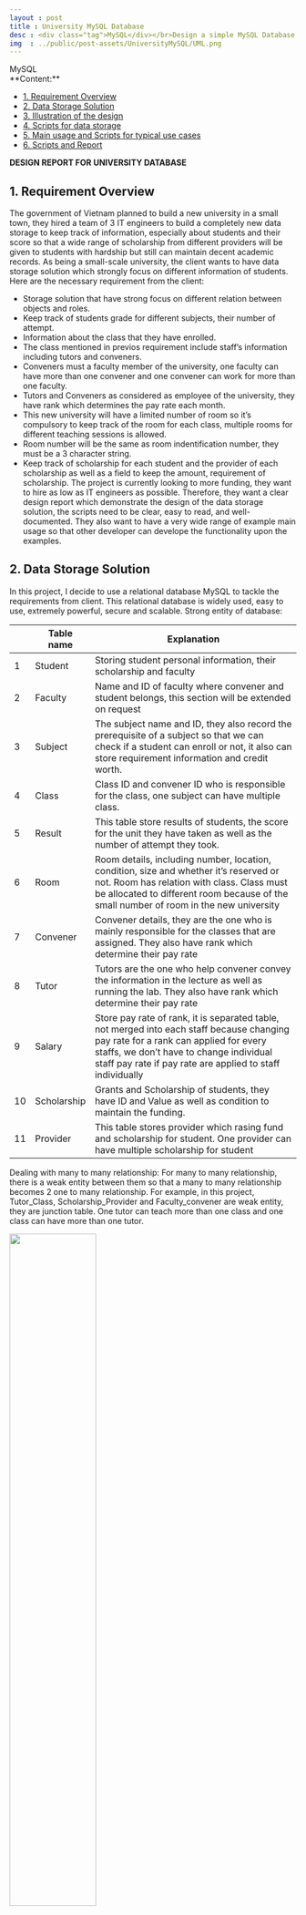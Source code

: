 ```yaml
---
layout : post
title : University MySQL Database
desc : <div class="tag">MySQL</div></br>Design a simple MySQL Database to store students information, including entity UML diagram, script and typical use cases description.
img  : ../public/post-assets/UniversityMySQL/UML.png
---
```

<div class="tag">MySQL</div>
**Content:**
<!-- MarkdownTOC depth=4 -->

- [1. Requirement Overview](#1-requirement-overview)
- [2. Data Storage Solution](#2-data-storage-solution)
- [3. Illustration of the design](#3-illustration-of-the-design)
- [4. Scripts for data storage](#4-scripts-for-data-storage)
- [5. Main usage and Scripts for typical use cases](#5-main-usage-and-scripts-for-typical-use-cases)
- [6. Scripts and Report](#6-scripts-and-report)

<!-- /MarkdownTOC -->

<a name="design-report-for-university-database"></a>
**DESIGN REPORT FOR UNIVERSITY DATABASE**
<a name="1-requirement-overview"></a>
## 1. Requirement Overview
The government of Vietnam planned to build a new university in a small town, they hired a team of 3 IT engineers to build a completely new data storage to keep track of information, especially about students and their score so that a wide range of scholarship from different providers will be given to students with hardship but still can maintain decent academic records.
As being a small-scale university, the client wants to have data storage solution which strongly focus on different information of students. Here are the necessary requirement from the client:
* Storage solution that have strong focus on different relation between objects and roles.
* Keep track of students grade for different subjects, their number of attempt.
* Information about the class that they have enrolled.
* The class mentioned in previos requirement include staff’s information including tutors and conveners.
* Conveners must a faculty member of the university, one faculty can have more than one convener and one convener can work for more than one faculty.
* Tutors and Conveners as considered as employee of the university, they have rank which determines the pay rate each month.
* This new university will have a limited number of room so it’s compulsory to keep track of the room for each class, multiple rooms for different teaching sessions is allowed.
* Room number will be the same as room indentification number, they must be a 3 character string.
* Keep track of scholarship for each student and the provider of each scholarship as well as a field to keep the amount, requirement of scholarship.
The project is currently looking to more funding, they want to hire as low as IT engineers as possible. Therefore, they want a clear design report which demonstrate the design of the data storage solution, the scripts need to be clear, easy to read, and well-documented. They also want to have a very wide range of example main usage so that other developer can develope the functionality upon the examples.

<a name="2-data-storage-solution"></a>
## 2. Data Storage Solution
In this project, I decide to use a relational database MySQL to tackle the requirements from client. This relational database is widely used, easy to use, extremely powerful, secure and scalable. 
Strong entity of database:

|          |    Table   name    |    Explanation                                                                                                                                                                                                                                             |
|----------|--------------------|------------------------------------------------------------------------------------------------------------------------------------------------------------------------------------------------------------------------------------------------------------|
|    1     |    Student         |    Storing   student personal information, their scholarship and faculty                                                                                                                                                                                   |
|    2     |    Faculty         |    Name   and ID of faculty where convener and student belongs, this section will be   extended on request                                                                                                                                                 |
|    3     |    Subject         |    The   subject name and ID, they also record the prerequisite of a subject so that   we can check if a student can enroll or not, it also can store requirement   information and credit worth.                                                          |
|    4     |    Class           |    Class   ID and convener ID who is responsible for the class, one subject can have   multiple class.                                                                                                                                                     |
|    5     |    Result          |    This   table store results of students, the score for the unit they have taken as   well as the number of attempt they took.                                                                                                                            |
|    6     |    Room            |    Room   details, including number, location, condition, size and whether it’s   reserved or not. Room has relation with class. Class must be allocated to   different room because of the small number of room in the new university                     |
|    7     |    Convener        |    Convener   details, they are the one who is mainly responsible for the classes that are   assigned. They also have rank which determine their pay rate                                                                                                  |
|    8     |    Tutor           |    Tutors   are the one who help convener convey the information in the lecture as well   as running the lab. They also have rank which determine their pay rate                                                                                           |
|    9     |    Salary          |    Store   pay rate of rank, it is separated table, not merged into each staff because   changing pay rate for a rank can applied for every staffs, we don’t have to   change individual staff pay rate if pay rate are applied to staff   individually    |
|    10    |    Scholarship     |    Grants   and Scholarship of students, they have ID and Value as well as condition to   maintain the funding.                                                                                                                                            |
|    11    |    Provider        |    This   table stores provider which rasing fund and scholarship for student. One   provider can have multiple scholarship for student                                                                                                                    |

Dealing with many to many relationship:
For many to many relationship, there is a weak entity between them so that a many to many relationship becomes 2 one to many relationship. For example, in this project, Tutor_Class, Scholarship_Provider and Faculty_convener are weak entity, they are junction table. One tutor can teach more than one class and one class can have more than one tutor.
<div class="imgcap">
	<img style="display: inline-block; width: 55%;" src ="/public/post-assets/UniversityMySQL/manytomany.png" width = "500" align = "center">
	<div class="thecap">Tackle with many to many relationship by weak entity</div>
</div>

Data type:
* Every ‘ID’ will be a 3-character string except ‘Faculty ID’. ‘Faculty ID’ is a 2-character string.
* ‘Genders’ are stored as ‘male’ or ‘female’.
* Date of birth or dob is stored as DATE type. They have the following format: YYYY/MM/DD. A correct format for date is required.
* ‘Credit’ in ‘Subject’ table will be a decimal number which display exaclty 3 digits, one after the comma.
* Score is stored as an integer ranging from 0 to 100, scholarship value is integer type.
* Other field will accept any string which have less than 30 characters.

<a name="3-illustration-of-the-design"></a>
## 3. Illustration of the design
<div class="imgcap">
	<img style="display: inline-block; width: 100%;" src ="/public/post-assets/UniversityMySQL/UML.png" width = "500" align = "center">
	<div class="thecap">UML diagram</div>
</div>

<a name="4-scripts-for-data-storage"></a>
## 4. Scripts for data storage
```sql
/*=====================Falculty table===================*/
CREATE TABLE Faculty
(
	faculty_id char(2) PRIMARY KEY,
	faculty_name nvarchar(30) NOT NULL
);
/*=====================Student table===================*/
DROP TABLE Student;
CREATE TABLE Student
(
student_id char(3) NOT NULL PRIMARY KEY,
firstname nvarchar(30) NOT NULL ,
lastname nvarchar(30) NOT NULL ,
gender enum('male', 'female' , 'homo'),
date_of_birth date NOT NULL ,
country_of_bird nvarchar(20),
faculty_id char(2),
scholarship_id char(3)
);
/*=====================Subject table===================*/
CREATE TABLE Subject
(
subject_id char(3) NOT NULL PRIMARY KEY,
subject_name nvarchar(25) NOT NULL ,
prerequisite nvarchar(30) DEFAULT NULL,
requirement nvarchar(30) DEFAULT NULL,
credit decimal(3,1) /* 3 digits in total, 1 digit after the comma */
);
/*===================== Result table===================*/
CREATE TABLE Result
(
student_id char(3) NOT NULL,
subject_id char(3) NOT NULL,
attempt int DEFAULT 1,
score int,
PRIMARY KEY (student_id, subject_id, attempt)
);
/*===================== Enrolment table===================*/
CREATE TABLE Enrolment
(
enrolment_id char(3) NOT NULL PRIMARY KEY,
student_id char(3) NOT NULL,
class_id char(3),
title nvarchar(30)
);
/*===================== Class table===================*/
CREATE TABLE Class
(
class_id char(3) NOT NULL PRIMARY KEY,
convener_id char(3) NOT NULL,
subject_id char(3) NOT NULL,
title nvarchar(30)
);
/*===================== Class table===================*/
CREATE TABLE Room_Class
(
room_id char(3),
class_id char(3),
note nvarchar(30)
);
/*===================== Room table===================*/
CREATE TABLE Room
(
room_id char(3) NOT NULL PRIMARY KEY,
number_of_seat int NOT NULL,
reserve bool DEFAULT False
);
/*===================== Tutor table===================*/
CREATE TABLE Tutor
(
tutor_id char(3) NOT NULL PRIMARY KEY,
rank char(3),
tutor_name nvarchar(30) NOT NULL,
tutor_dob date NOT NULL,
tutor_desc nvarchar(30)
);
/*===================== Tutor_Class table===================*/
CREATE TABLE Tutor_Class 
(
class_id char(3) NOT NULL,
tutor_id char(3) NOT NULL,
note nvarchar(30)
);
/*===================== Convener table===================*/
CREATE TABLE Convener
(
convener_id char(3) NOT NULL PRIMARY KEY,
rank char(3),
convener_name nvarchar(30),
convener_dob date
);
/*===================== Faculty_Convener table===================*/
CREATE TABLE Faculty_Convener
(
convener_id char(3) NOT NULL,
faculty_id char(2) NOT NULL
); 
/*===================== Salary table===================*/
CREATE TABLE Salary
(
rank CHAR(3) NOT NULL PRIMARY KEY,
pay_rate decimal(6,3),
further_detail nvarchar(30)
);
/*===================== Scholarship table===================*/
CREATE TABLE Scholarship
(
scholarship_id char(3) NOT NULL PRIMARY KEY,
scholarship_value int(6) NOT NULL,
scholarship_condition nvarchar(30),
scholarship_desc nvarchar(30)
);
/*===================== Provider table===================*/
CREATE TABLE Provider 
(
provider_id CHAR(3) PRIMARY KEY,
provider_name nvarchar(30) NOT NULL,
provider_business_no INT(6) NOT NULL
);
/*===================== Scholarship_Provider table===================*/
CREATE TABLE Scholarship_Provider
(
scholarship_id char(3) NOT NULL,
provider_id char(3) NOT NULL,
note nvarchar(30)
);
/*===================== Foreign Key===================*/
/*==========Student=========*/
ALTER TABLE Student 
ADD CONSTRAINT fk_Student_Faculty
FOREIGN KEY (faculty_id) REFERENCES Faculty (faculty_id);

ALTER TABLE Student 
ADD CONSTRAINT fk_Student_Scholarship
FOREIGN KEY (scholarship_id) REFERENCES Scholarship (scholarship_id);
/*=========Result===========*/
ALTER TABLE Result 
ADD CONSTRAINT fk_Result_Student
FOREIGN KEY (student_id) REFERENCES Student (student_id);

ALTER TABLE Result 
ADD CONSTRAINT fk_Result_Subject
FOREIGN KEY (subject_id) REFERENCES Subject (subject_id);
/*=========Enrolment========*/
ALTER TABLE Enrolment
ADD CONSTRAINT fk_Enrolment_Student
FOREIGN KEY (student_id) REFERENCES Student (student_id);

ALTER TABLE Enrolment
ADD CONSTRAINT fk_Enrolment_Class
FOREIGN KEY (class_id) REFERENCES Class (class_id);
/*=========Scholarship_Provider======*/
ALTER TABLE Scholarship_Provider
ADD CONSTRAINT fk_Scholarship_Provider
FOREIGN KEY (scholarship_id) REFERENCES Scholarship (scholarship_id);

ALTER TABLE Scholarship_Provider
ADD CONSTRAINT fk_Provider_Scholarship
FOREIGN KEY (provider_id) REFERENCES Provider (provider_id);
/*==========Class==========*/
ALTER TABLE Class
ADD CONSTRAINT fk_Class_Convener
FOREIGN KEY (convener_id) REFERENCES Convener (convener_id);

ALTER TABLE Class
ADD CONSTRAINT fk_Class_Subject
FOREIGN KEY (subject_id) REFERENCES Subject (subject_id);
/*===========Room_class===========*/
ALTER TABLE Room_Class
ADD CONSTRAINT fk_Room_Class
FOREIGN KEY (room_id) REFERENCES Room (room_id);

ALTER TABLE Room_Class
ADD CONSTRAINT fk_Class_Room
FOREIGN KEY (class_id) REFERENCES Class (class_id);
/*============Convener============*/
ALTER TABLE Convener
ADD CONSTRAINT fk_Convener_Salary
FOREIGN KEY (rank) REFERENCES Salary (rank);
/*=============Tutor_Class==========*/
ALTER TABLE Tutor_Class
ADD CONSTRAINT fk_Tutor_Class
FOREIGN KEY (tutor_id) REFERENCES Tutor (tutor_id);

ALTER TABLE Tutor_Class
ADD CONSTRAINT fk_Class_Tutor
FOREIGN KEY (class_id) REFERENCES Class (class_id);
/*===============Tutor==============*/
ALTER TABLE Tutor
ADD CONSTRAINT fk_Tutor_Salary
FOREIGN KEY (rank) REFERENCES Salary (rank);
/*================Faculty_Convener==============*/
ALTER TABLE Faculty_Convener
ADD CONSTRAINT fk_Faculty_Convener
FOREIGN KEY (faculty_id) REFERENCES Faculty (faculty_id);

ALTER TABLE Faculty_Convener
ADD CONSTRAINT fk_Convener_Faculty
FOREIGN KEY (convener_id) REFERENCES Convener (convener_id);

```
<a name="5-main-usage-and-scripts-for-typical-use-cases"></a>
## 5. Main usage and Scripts for typical use cases
```sql
/*=====================Test Data===================*/
/*==============Test data Subject =============*/
INSERT INTO Subject (subject_id, subject_name , credit)
VALUES ('A01', 'database system',45);
INSERT INTO Subject (subject_id, subject_name , credit)
VALUES ('B02', 'artificial intelligent',45);
INSERT INTO Subject (subject_id, subject_name , credit)
VALUES ('C03', 'programming',45);
INSERT INTO Subject (subject_id, subject_name , credit)
VALUES ('D04', 'graphical design',60);
INSERT INTO Subject (subject_id, subject_name , credit)
VALUES ('E05', 'biology',60);

SELECT * FROM Subject;
/*==============Test data Faculty =============*/
INSERT INTO Faculty ( faculty_id , faculty_name)
VALUES ('AV', 'Engineering');
INSERT INTO Faculty ( faculty_id , faculty_name)
VALUES ('TH', 'Information Technology');
INSERT INTO Faculty ( faculty_id , faculty_name)
VALUES ('TR', 'Phylosophy');
INSERT INTO Faculty ( faculty_id , faculty_name)
VALUES ('VL', 'Physic');

SELECT * FROM Faculty;
/*==============Test data Scholarship=========*/
INSERT INTO Scholarship( scholarship_id, scholarship_value, scholarship_condition)
VALUES (130, 100000, 'no fail unit');
INSERT INTO Scholarship( scholarship_id, scholarship_value, scholarship_condition)
VALUES (150, 200000, 'at least pass all');
INSERT INTO Scholarship( scholarship_id, scholarship_value, scholarship_condition)
VALUES (170, 300000, 'HD on every unit');
/*==============Test data Student=============*/

INSERT INTO Student( student_id , firstname , lastname , gender , date_of_birth , country_of_bird, faculty_id ,scholarship_id)
VALUES ('A01', 'Andrew', 'Ng', 'female' ,'1994/12/12', 'Melbourne','TH',130);
INSERT INTO Student( student_id , firstname , lastname , gender , date_of_birth , country_of_bird, faculty_id ,scholarship_id)
VALUES ('A02', 'Geoff', 'Hinton', 'male','1994/06/22', 'Sydney','VL',150);
INSERT INTO Student( student_id , firstname , lastname , gender , date_of_birth , country_of_bird, faculty_id ,scholarship_id)
VALUES ('A03', 'Joshen', 'Joe', 'female','1995/03/24', 'Canberra','TH',170);
INSERT INTO Student( student_id , firstname , lastname , gender , date_of_birth , country_of_bird, faculty_id)
VALUES ('A04', 'Palo', 'Kai', 'male','1994/03/14', 'Melbourne','AV');
INSERT INTO Student( student_id , firstname , lastname , gender , date_of_birth , country_of_bird, faculty_id)
VALUES ('B01', 'Kaio', 'Sing', 'female','1994/11/01', 'Melbourne','TR');
INSERT INTO Student( student_id , firstname , lastname , gender , date_of_birth , country_of_bird, faculty_id)
VALUES ('B02', 'andrew', 'a', 'female','1994/01/22', 'Melbourne','AV');

SELECT * FROM Student;
/*====================Test data Result==================*/

INSERT INTO Result (student_id,subject_id,attempt,score)
VALUES ('A01','A01',1,3);
INSERT INTO Result (student_id,subject_id,attempt,score)
VALUES ('A01','A01',2,6);
INSERT INTO Result (student_id,subject_id,attempt,score)
VALUES ('A01','B02',2,6);
INSERT INTO Result (student_id,subject_id,attempt,score)
VALUES ('A01','C03',1,5);
INSERT INTO Result (student_id,subject_id,attempt,score)
VALUES ('A02','A01',1,4.5);
INSERT INTO Result (student_id,subject_id,attempt,score)
VALUES ('A02','A01',2,7);
INSERT INTO Result (student_id,subject_id,attempt,score)
VALUES ('A02','C03',1,10);
INSERT INTO Result (student_id,subject_id,attempt,score)
VALUES ('A02','E05',1,9);
INSERT INTO Result (student_id,subject_id,attempt,score)
VALUES ('A03','A01',1,2);
INSERT INTO Result (student_id,subject_id,attempt,score)
VALUES ('A03','A01',2,5);
INSERT INTO Result (student_id,subject_id,attempt,score)
VALUES ('A03','C03',1,2.5);
INSERT INTO Result (student_id,subject_id,attempt,score)
VALUES ('A03','C03',2,4);
INSERT INTO Result (student_id,subject_id,attempt,score)
VALUES ('A04','E05',2,10);
INSERT INTO Result (student_id,subject_id,attempt,score)
VALUES ('B01','A01',1,7);
INSERT INTO Result (student_id,subject_id,attempt,score)
VALUES ('B01','C03',1,2.5);
INSERT INTO Result (student_id,subject_id,attempt,score)
VALUES ('B01','C03',2,5);
INSERT INTO Result (student_id,subject_id,attempt,score)
VALUES ('B02','B02',1,6);
INSERT INTO Result (student_id,subject_id,attempt,score)
VALUES ('B02','D04',1,10);

SELECT * FROM Result;
/*====================Test data Provider==================*/
INSERT INTO Provider (provider_id, provider_name, provider_business_no)
VALUES ('P01', 'government', 111221);
INSERT INTO Provider (provider_id, provider_name, provider_business_no)
VALUES ('P02', 'monash provider', 412321);
INSERT INTO Provider (provider_id, provider_name, provider_business_no)
VALUES ('P03', 'swinburne provider', 221921);
INSERT INTO Provider (provider_id, provider_name, provider_business_no)
VALUES ('P04', 'Latrobe Uni provider', 114223);

SELECT * FROM Provider;
/*=====================Test data Scholarship_Provider*/
INSERT INTO Scholarship_Provider (scholarship_id, provider_id)
VALUES (130, 'P01');
INSERT INTO Scholarship_Provider (scholarship_id, provider_id)
VALUES (150, 'P03');
INSERT INTO Scholarship_Provider (scholarship_id, provider_id)
VALUES (150, 'P03');
```


**Some typical usage:**

1.	Update information
```sql
UPDATE … SET … WHERE
DELETE … FROM … WHERE
```
Example:
	Change credit point worth of subject with subject_id A01
```sql
UPDATE Subject
SET credit = 12.5
WHERE subject_id = 'C03';
```
	Change firstname and lastname of student
```sql
UPDATE Student
SET firstname = 'Andrew', lastname = 'Lai'
WHERE student_id = 'A02'
```	
	Delete entire row of Result table where number of attemp is equal 2 and score is less than 25
```sql
DELETE 	
FROM Result
WHERE attempt = 2 and score < 25
```
**NOTE**: It’s impossible to update a parent row where the parent is affected by a foreign key, for example, the following command will not be executed:
```sql
DELETE 
FROM Student
WHERE scholarship_id = 130
```
The reason is that Student table is a parent of Scholarship table and they are connected by scholarship_id, if we want to change student scholarship, we need to change it from scholarship_table: ```DELETE * FROM Scholarship WHERE Schoalrship_id = 130```

2.	Viewing data with simple querry
	Viewing information of student in a table using ```SELECT``` command, name are listed by student ID
```sql
SELECT student_id as 'Student ID', firstname as 'First name', lastname as 'Last name', scholarship_id as 'Scholarship ID'
FROM Student
ORDERBY student_id ASC
```     
<div class="imgcap">
	<img style="display: inline-block; width: 55%;" src ="/public/post-assets/UniversityMySQL/result1.png" width = "500" align = "center">
	<div class="thecap">Result</div>
</div>
  	Viewing imformation of student, first name and last name are concatenated. Order by Gender
```sql
SELECT student_id AS 'Student ID',  CONCAT(firstname,' ',lastname) as'Student full name',gender as 'Gender', date_of_birth as 'DOB'
FROM Student 
ORDER BY gender ASC;
```
<div class="imgcap">
	<img style="display: inline-block; width: 50%;" src ="/public/post-assets/UniversityMySQL/result2.png" width = "500" align = "center">
	<div class="thecap">Result</div>
</div>
**Note**: It’s also possible to view male student or female student only by adding a WHERE condition: WHERE gender = ‘male’
3.	Viewing data with join command, join 2 tables
The following command listed all student that have scholarship and their scholarship value is more than 100000 dollars
```sql
SELECT st.student_id AS 'Student ID', CONCAT(st.firstname,' ',st.lastnawweame) as'Student full name', sc.scholarship_value as 'Scholarship value'
FROM Student AS st
NATURAL JOIN Scholarship as sc
WHERE sc.scholarship_value > 100000
ORDER BY st.student_id ASC; 
```
<div class="imgcap">
	<img style="display: inline-block; width: 45%;" src ="/public/post-assets/UniversityMySQL/result3.png" width = "500" align = "center">
	<div class="thecap">Result</div>
</div>
4.	Checking not exist data
The following command returns all student that fail 0 unit. (All score need to more more than 5)
```sql
SELECT student_id
FROM Student s
WHERE NOT EXISTS 
(
	SELECT *
	FROM Result
	WHERE score<=5 AND student_id=s.student_id
);
```
<div class="imgcap">
	<img style="display: inline-block; width: 10%;" src ="/public/post-assets/UniversityMySQL/result4.png" width = "500" align = "center">
	<div class="thecap">Result</div>
</div>
5.	Union two select commands with COUNT, HAVING, GROUP BY
Return the faculty that have the largest number of student having scholarship and faculty with smallest number  of student having scholarship.
```sql
Select faculty_id,count(student_id) as 'Number of student'
From Student
Where scholarship_id is not null
GROUP BY faculty_id
Having count(student_id) >= All(Select count(student_id)
From Student
Where scholarship_id is not null
Group By faculty_id
)
UNION
Select faculty_id,count(student_id) as 'Number of student'
From Student
Where scholarship_id is not null
GROUP BY faculty_id
Having count(student_id)<=All(Select count(student_id)
From Student
Where scholarship_id is not null
Group By faculty_id
);
```
6.	Create VIEW
View is a new table but the different is that this table is readonly.
Example: Create a view called Student_no_fail_unit that contains information about student that fails no unit.
```sql
CREATE VIEW Student_no_fail_unit
AS
SELECT Student.student_id , firstname, lastname , gender, scholarship_id
FROM Student, Result
WHERE Student.student_id = Result.student_id 
GROUP BY Student.student_id , firstname, lastname , gender, scholarship_id
HAVING MIN(score)>=5;
```
It’s possible to read this table as usual, for example: 
```SELECT * FROM Student_no_fail_unit;```
<div class="imgcap">
	<img style="display: inline-block; width: 50%;" src ="/public/post-assets/UniversityMySQL/result5.png" width = "500" align = "center">
	<div class="thecap">Result</div>
</div>

<a name="6-scripts-and-report"></a>
## 6. Scripts and Report
[Download SQL script](dunglai.github.io/public/post-assets/UniversityMySQL/script.sql)
[Donwload PDF Report](dunglai.github.io/public/post-assets/UniversityMySQL/report.pdf)
[Donwload Word Report](dunglai.github.io/public/post-assets/UniversityMySQL/designreport.docx)